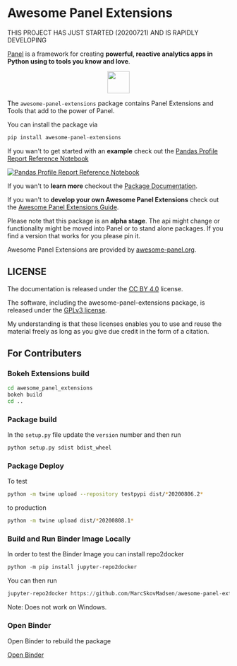 # Awesome Panel Extensions

THIS PROJECT HAS JUST STARTED (20200721) AND IS RAPIDLY DEVELOPING

[Panel](https://panel.holoviz.org/) is a framework for creating **powerful, reactive analytics apps in Python using to tools you know and love**.

<a href="https://panel.holoviz.org/" target="_blank"><img src="https://panel.holoviz.org/_static/logo_stacked.png" style="display: block;margin-left: auto;margin-right: auto;height: 50px;"></a>

The `awesome-panel-extensions` package contains Panel Extensions and Tools that add to the power of Panel.

You can install the package via

```python
pip install awesome-panel-extensions
```

If you wan't to get started with an **example** check out the [Pandas Profile Report Reference Notebook](https://github.com/MarcSkovMadsen/awesome-panel-extensions/blob/master/examples/reference/panes/PandasProfileReport.ipynb)

[![Pandas Profile Report Reference Notebook](https://github.com/MarcSkovMadsen/awesome-panel-extensions/raw/master/assets/images/pandas-profile-report-pane-app.png)](https://github.com/MarcSkovMadsen/awesome-panel-extensions/blob/master/examples/reference/panes/PandasProfileReport.ipynb)

If you wan't to **learn more** checkout the [Package Documentation](https://awesome-panel.readthedocs.io/en/latest/packages/awesome-panel-extensions/index.html).

If you wan't to **develop your own Awesome Panel Extensions** check out the [Awesome Panel Extensions Guide](https://github.com/marcskovmadsen/awesome-panel-extensions).

Please note that this package is an **alpha stage**. The api might change or functionality might be moved into Panel or to stand alone packages. If you find a version that works for you please pin it.

Awesome Panel Extensions are provided by [awesome-panel.org](https://awesome-panel.org).

## LICENSE

The documentation is released under the [CC BY 4.0](https://creativecommons.org/licenses/by/4.0/) license.

The software, including the awesome-panel-extensions package, is released under the [GPLv3 license](https://www.gnu.org/licenses/gpl-3.0.html).

My understanding is that these licenses enables you to use and reuse the material freely as long as you give due credit in the form of a citation.

## For Contributers

### Bokeh Extensions build

```bash
cd awesome_panel_extensions
bokeh build
cd ..
```

### Package build

In the `setup.py` file update the `version` number and then run

```bash
python setup.py sdist bdist_wheel
```

### Package Deploy

To test

```bash
python -m twine upload --repository testpypi dist/*20200806.2*
```

to production

```bash
python -m twine upload dist/*20200808.1*
```

### Build and Run Binder Image Locally

In order to test the Binder Image you can install repo2docker

```python
python -m pip install jupyter-repo2docker
```

You can then run

```python
jupyter-repo2docker https://github.com/MarcSkovMadsen/awesome-panel-extensions
```

Note: Does not work on Windows.

### Open Binder

Open Binder to rebuild the package

[Open Binder](https://mybinder.org/v2/gh/MarcSkovMadsen/awesome-panel-extensions/master?filepath=examples%2Freference%2Fpanes%2FPandasProfileReport.ipynb)